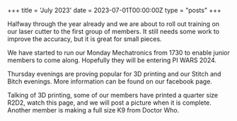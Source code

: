 +++
title = 'July 2023'
date = 2023-07-01T00:00:00Z
type = "posts"
+++

Halfway through the year already and we are about to roll out training on our laser cutter to the first group of
members. It still needs some work to improve the accuracy, but it is great for small pieces.

We have started to run our Monday Mechatronics from 1730 to enable junior members to come along. Hopefully they will be
entering PI WARS 2024.

Thursday evenings are proving popular for 3D printing and our Stitch and Bitch evenings. More information can be found
on our facebook page.

Talking of 3D printing, some of our members have printed a quarter size R2D2, watch this page, and we will post a
picture when it is complete. Another member is making a full size K9 from Doctor Who.
